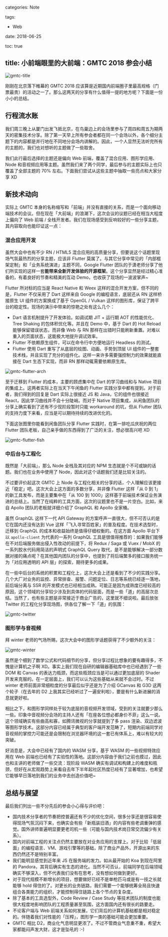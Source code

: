 categories: Note

tags:

- Web

date: 2018-06-25

toc: true

title: 小前端眼里的大前端：GMTC 2018 参会小结
---

![gmtc-title](http://7u2gqx.com1.z0.glb.clouddn.com/gmtc-0.png)

刚刚在北京落下帷幕的 GMTC 2018 应该算是近期国内前端圈子里最高规格（门票最贵）的活动之一了。那么这两天的分享有什么值得一提的地方呢？下面是一份小小的总结。

<!--more-->


## 行程流水账
我们周三晚上从厦门出发飞抵北京，在鸟巢边上的会场里参与了周四和周五为期两天的密集技术分享。除了第一天早上所有参会者都在同一个会场以外，各个细分主题下的内容都是并行地在不同地分会场内讲解的。因此，一个人显然无法听完所有的主题的，我们也对想听的主题做了一些取舍。

我们此行最后选择的主题还是偏向 Web 前端，覆盖了混合应用、图形学应用、Node 和音视频应用等主题。虽然我们来了两个同学，最后参与的主题实际上也只覆盖了全部主题的 70% 左右。下面我们尝试从这些主题中抽取一些亮点和大家分享 XD


## 新技术动向

实际上 GMTC 本身的名称缩写和「前端」并没有直接的关系，而是一个面向移动端技术的会议。但在现在「大前端」的浪潮下，这次会议的议题已经在相当大程度上偏向了 Web 前端 / 全栈开发者。我们在现场感受到反响较好的一些分享主题，其内容取向也能印证这一点：

### 混合应用开发
虽然大会中也有不少 RN / HTML5 混合应用的高质量分享，但要说这个话题里现场气氛最热烈的分享主题，应该非 Flutter 莫属了。与其它分享中常见的「内部框架定制」和「业务系统演进」主题不同，Google Flutter 团队的于潇老师分享了他们所实现的这样一套**能带来全新开发体验的开源框架**。这个分享显然是经过精心准备的，有着良好的节奏和精美的互动 Demo，也收获了现场的一波波掌声~

Flutter 所对标的应当是 React Native 和 Weex 这样的混合开发方案，但不同的是，Flutter 不仅采用了 Dart 这样来自 Google 的编程语言，底层还从 RN 这样桥接原生 UI 组件的方案换成了基于 OpenGL / Vulkan 这样的图形库，保证了跨平台的稳定性。现场的演示中带来的惊艳之处有这么几个：

* Dart 语言机制提升了开发体验。如调试期 JIT + 运行期 AOT 的性能优化、Tree Shaking 的包体积优化等。并且在 Demo 中，基于 Dart 的 Hot Reload 能够保留错误状态，而非像 Web 与 RN 那样在出错时只能刷新重置。对难以重入的页面状态，这能极大地提升调试效率。
* Flutter 不依赖原生组件，可以在命令行中方便地运行 Headless 的测试。
* Flutter 使用 Dart 重写了从底层的绘图、动画、手势到顶层 UI 组件的一整套技术栈，并且实现了充分的组件化。这样一来许多需要强控制力的效果就能直接在 Dart 生态下实现，而非 RN 那样动辄需要依赖原生库。

![gmtc-flutter-arch](http://7u2gqx.com1.z0.glb.clouddn.com/gmtc-1.png)

至于迁移到 Flutter 的成本，主要的顾虑集中在 Dart 的学习曲线和与 Native 项目的集成上。这两者实际上在当天下午闲鱼的 Flutter 实践分享中都有提到。对于前者，我们得到的回复是 Dart 实际上很接近 JS 和 Java，它的组件也很接近 React，因此学习曲线并不会十分陡峭。而对于 Native 项目集成，从闲鱼团队的分享上确实看到了还有不少现阶段暂时只能 workaround 的坑，但从 Flutter 团队的支持力度下来看，应当是可以期待持续的改进优化的。

下面这张图里你能看到闲鱼团队分享 Flutter 实践时，在第一排吃瓜庆祝的两位 Flutter 团队老板，自己亲手做的东西得到了广泛的关注，想必很高兴吧 XD

![gmtc-flutter-fish](http://7u2gqx.com1.z0.glb.clouddn.com/gmtc-5.png)

### 中后台与工程化
既然是「大前端」，那么 Node 全栈及其对应的 NPM 生态就是个不可或缺的话题。我们也在业务中使用了 Node，因此对这个话题我们还是比较关注的。

不过要评价起这次 GMTC 上 Node 与工程化相关的分享的话，个人理解应该更接近「稳定」吧。这次大会上这方面的多数分享，并非像 Flutter 这样「从 0 到 1」的新工具发布，而是主要集中在「从 100 到 1000」这样基于前端技术保证业务演进的总结上。当然了在纯粹的工具方面，这次的议题里也不是一片空白。比如，来自 Apollo 团队的老板就详细介绍了 GraphQL 和 Apollo 全家桶。

虽然 GraphQL 这样下一代 API Gateway 的方案呼声一直很大，但不可否认的是它在国内还没有达到 Vue 这样「飞入寻常百姓家」的普及程度。在技术选型时，迁移到 GraphQL 的成本和收益始终是值得仔细权衡的。在这方面 Apollo 平台下以 `apollo-client` 为代表的一系列 GraphQL 工具是很值得推荐的：如果我们能够在不对后端服务做出侵入性改动的前提下，将 Redux / Saga 或 Vuex / MobX 的一系列胶水代码用简洁的声明式 GraphQL Query 取代，是不是能够解决一部分数据对接的痛点呢？在其他国内团队的分享中，也提到了将后端繁多的接口服务统一为「对应用透明的 API 层」的探索，期待更多的成果。

在一些中后台的系统的积累和工程化上，这次大会上还是看到了不少的实践分享。几个大厂对业务的监控、异常排查、报警、问题定位、日志等系统已经逐一落地，前后端分离与 SSR 的开发模式也已经相当成熟。可能正是因为成熟度已经较高的原因，这个领域的分享较少涉及到具体的代码层面，而是一些「道」的高层次总结。当然了，也有些主题是非常接近于商业广告的，这里就不细说啦。最后放张 Twitter 的工程化分享现场图，供各位了解一下「道」的氛围：

![gmtc-twitter](http://7u2gqx.com1.z0.glb.clouddn.com/gmtc-3.png)

### 图形学与音视频
拜 winter 老师的气场所赐，这次大会中的图形学话题获得了不少额外的关注：

![gmtc-winter](http://7u2gqx.com1.z0.glb.clouddn.com/gmtc-4.png)

虽然是个细到了数学公式和代码细节的分享，但分享过程比想象的要有趣得多，不愧是计算机之子啊 XD。事实上我们现在自研的编辑器基础库中也已经遇到了一些 DOM 和 Canvas 的表达力瓶颈，而这些瓶颈应当是可以通过更加底层的 Shader 开发来克服的。在一定层面上，我们可以认为这些基础从来就不会过时。不过 winter 老师前面非常细粒度的分享最后似乎还是为了介绍 GCanvas 和 G3D 这两个轮子（在去年的 D2 上我其实已经听过了一遍安利啦），要是有什么新进展的消息就更好啦。

相比之下，和图形学同样处于较为底层的音视频开发领域，受到的关注就要少那么一些。印象中音视频分会场的主持人还有「在座各位想必都身价不菲」这么一说。这个领域确实有些曲高和寡，如腾讯微视的分享就提到了多 pass 渲染、双边滤波等图形学技术。这部分内容已经属于典型的客户端开发范畴了，短期内前端同学对音视频的掌控力可能还是会限制在浏览器环境的这一套已有体系上，难以有较大的突破。

好消息是，大会中已经有了国内的 WASM 分享，基于 WASM 的一些视频特效应用在 Web 前端也已经有了实验性的落地。这部分内容由于我们之前也摸过，因此也和主讲的老师做了一些交流：现阶段 WASM 确实有调试和构建上的难度和瓶颈，但好在从宏观趋势上来看自去年下半年起社区热度已经有了显著增加，也希望它能够早日落地到我们的业务中去创造价值吧~


## 总结与展望
最后我们列出一些不分先后的参会小心得与评价吧：

* 国内技术分享者的节奏把控普遍还有不少的优化空间，很多分享还是很容易使得现场气氛沉闷下来，也确实会有些「新瓶装旧酒」的内容有些老调重弹的感觉。国外讲师普遍明显要更老司机一些（可能与国内技术岗日常交流偏少有关系）。
* 国内对前端工程的关注点仍然主要放在对业务应用的支撑上。对于比较「低层面」的编程语言、VM、游戏引擎等的基础，除了商业产品外，开源出来的东西仍然还不是特别丰富。
* 我们能明显感觉到近年来 JS 在服务端的发力。如从最开始的 Koa 到现在阿里的 Pandora，其背后确实有⽣态的进化。当然不可否认，前端同学在后端领域确实不够深⼊，但不代表我们没有在思考，没有想如何做到更好。
* 对于现代规模不断增长的项目，想要做好已经不是单枪匹马或是有一技之长就能够 hold 得住的了。对更长的业务链路，我们需要一个能够统筹全局且快速组合各类能力的组织，才能控制得住链路上各个节点的复杂度。
* 除了基本的工具选型外，Code Review / Case Study 等技术团队的制度也能很大程度地影响团队的工程质量甚至氛围，这方面国内还有很长的路要走。
* 不论客户端与 Web 前端关系如何发展，它们背后的计算机基础都是相对稳定的。伴随着我们对性能的「压榨」，图形学一类的基础可能会更加重要。
* GMTC 相比 D2，商业化气息明显更浓了。不过不管商业气息重不重，希望大家都能闷声发大财，这才是坠吼的 :-)
